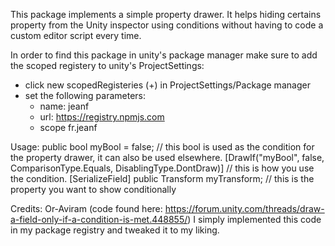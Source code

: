 This package implements a simple property drawer. It helps hiding certains property from the Unity inspector using conditions without having to code a custom editor script every time.


In order to find this package in unity's package manager make sure to add the scoped registery to unity's ProjectSettings:
- click new scopedRegisteries (+) in ProjectSettings/Package manager
- set the following parameters:
	- name: jeanf
	- url: https://registry.npmjs.com
	- scope fr.jeanf

Usage:
public bool myBool = false;									// this bool is used as the condition for the property drawer, it can also be used elsewhere.
[DrawIf("myBool", false, ComparisonType.Equals, DisablingType.DontDraw)]	// this is how you use the condition.
[SerializeField] public Transform myTransform; 						// this is the property you want to show conditionally


Credits:
Or-Aviram (code found here: https://forum.unity.com/threads/draw-a-field-only-if-a-condition-is-met.448855/)
I simply implemented this code in my package registry and tweaked it to my liking.